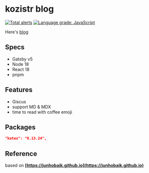 # kozistr blog

[![Total alerts](https://img.shields.io/lgtm/alerts/g/kozistr/kozistr.github.io.svg?logo=lgtm&logoWidth=18)](https://lgtm.com/projects/g/kozistr/kozistr.github.io/alerts/)
[![Language grade: JavaScript](https://img.shields.io/lgtm/grade/javascript/g/kozistr/kozistr.github.io.svg?logo=lgtm&logoWidth=18)](https://lgtm.com/projects/g/kozistr/kozistr.github.io/context:javascript)

Here's [blog](http://kozistr.tech)

## Specs

* Gatsby v5
* Node 18
* React 18
* pnpm

## Features

* Giscus
* support MD & MDX
* time to read with coffee emoji

## Packages

```json
"katex": "0.13.24",
```

## Reference

based on **[https://junhobaik.github.io](https://junhobaik.github.io)**
